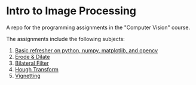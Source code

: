 # Intro to Image Processing

A repo for the programming assignments in the "Computer Vision" course.

The assignments include the following subjects:
1. [Basic refresher on python, numpy, matplotlib, and opencv](basic_python_numpy_matplotlib_opencv\README.md)
2. [Erode & Dilate](erode_dilate\README.md)
3. [Bilateral Filter](bilateral_filter\README.md)
4. [Hough Transform](hough_transform\README.md)
5. [Vignetting](vignetting\README.md)
